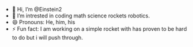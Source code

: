 - 👋 Hi, I’m @Einstein2
- 👀 I’m intrested in coding math science rockets
robotics.
- 😄 Pronouns: He, him, his
- ⚡ Fun fact: I am working on a simple rocket 
with has proven to be hard to do but i will push 
through.

<!---
fastpluscurious/fastpluscurious is a ✨ special ✨ repository because its `README.md` (this file) appears on your GitHub profile.
You click the Preview link to take a look at your changes.
--->
